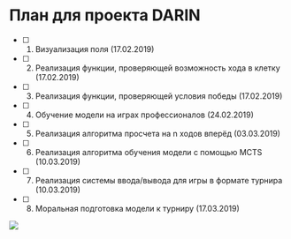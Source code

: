 # План для проекта DARIN

- [ ] 1. Визуализация поля (17.02.2019)
- [ ] 2. Реализация функции, проверяющей возможность хода в клетку (17.02.2019)
- [ ] 3. Реализация функции, проверяющей условия победы (17.02.2019)
- [ ] 4. Обучение модели на играх профессионалов (24.02.2019)
- [ ] 5. Реализация алгоритма просчета на n ходов вперёд (03.03.2019)
- [ ] 6. Реализация алгоритма обучения модели с помощью MCTS (10.03.2019)
- [ ] 7. Реализация системы ввода/вывода для игры в формате турнира (10.03.2019)
- [ ] 8. Моральная подготовка модели к турниру (17.03.2019)

![](https://github.com/birshert/Some-stuff/blob/master/cots.jpg)
